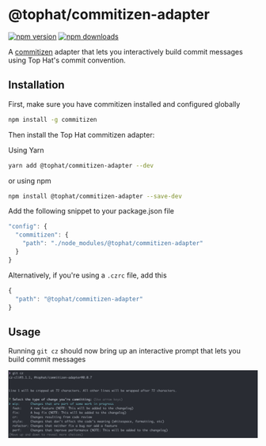 # @tophat/commitizen-adapter

[![npm version](https://badge.fury.io/js/%40tophat%2Fcommitizen-adapter.svg)](https://badge.fury.io/js/%40tophat%2Fcommitizen-adapter)
[![npm downloads](https://img.shields.io/npm/dm/%40tophat%2Fcommitizen-adapter.svg)](https://npm-stat.com/charts.html?package=%40tophat%2Fcommitizen-adapter)

A [commitizen](https://github.com/commitizen/cz-cli) adapter that lets you interactively build commit messages using Top Hat's commit convention.

## Installation
First, make sure you have commitizen installed and configured globally

```sh
npm install -g commitizen
```

Then install the Top Hat commitizen adapter:

Using Yarn
```sh
yarn add @tophat/commitizen-adapter --dev
```

or using npm
```sh
npm install @tophat/commitizen-adapter --save-dev
```

Add the following snippet to your package.json file

```js
"config": {
  "commitizen": {
    "path": "./node_modules/@tophat/commitizen-adapter"
  }
}
```

Alternatively, if you're using a `.czrc` file, add this
```js
{
  "path": "@tophat/commitizen-adapter"
}
```

## Usage
Running `git cz` should now bring up an interactive prompt that lets you build commit messages

<span><img align="center" src="../../docs/tophat-cz-screenshot.png" alt="Screenshot"></span>
